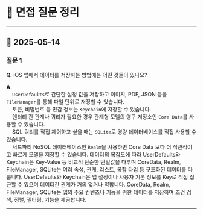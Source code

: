 # 📝 면접 질문 정리

---

## 📅 2025-05-14

### 질문 1
**Q.** iOS 앱에서 데이터를 저장하는 방법에는 어떤 것들이 있나요?

**A.**  
    `UserDefaults`로 간단한 설정 값을 저장하고 이미지, PDF, JSON 등을 `FileManager`를 통해 파일 단위로 저장할 수 있습니다.  
    토큰, 비밀번호 등 민감 정보는 `Keychain`에 저장할 수 있습니다.  
    엔터티 간 관계나 쿼리가 필요한 경우 관계형 모델의 영구 저장소인 `Core Data`를 사용할 수 있습니다.  
    SQL 쿼리를 직접 제어하고 싶을 때는 `SQLite`로 경량 데이터베이스를 직접 사용할 수 있습니다.  
    서드파티 NoSQL 데이터베이스인 `Realm`을 사용하면 Core Data 보다 더 직관적이고 빠르게 모델을 저장할 수 있습니다.
    데이터의 복잡도에 따라 UserDefaults와 Keychain은 Key-Value 등 비교적 단순한 단일값을 다루며 
    CoreData, Realm, FileManager, SQLite는 여러 속성, 관계, 리스트, 복합 타입 등 구조화된 데이터를 다룹니다.
    UserDefaults와 Keychain은 앱 설정이나 사용자 기본 정보를 Key로 직접 접근할 수 있으며 데이터간 관계가 거의 없거나 약합니다.
    CoreData, Realm, FileManager, SQLite는 앱의 주요 컨텐츠나 기능을 위한 데이터를 저장하며 조건 검색, 정렬, 필터링, 기능을 제공합니다.

---
